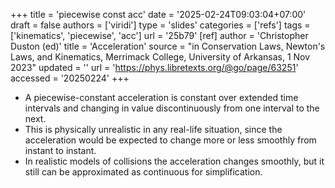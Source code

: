 +++
title = 'piecewise const acc'
date = '2025-02-24T09:03:04+07:00'
draft = false
authors = ['viridi']
type = 'slides'
categories = ['refs']
tags = ['kinematics', 'piecewise', 'acc']
url = '25b79'
[ref]
author = 'Christopher Duston (ed)'
title = 'Acceleration'
source = "in Conservation Laws, Newton's Laws, and Kinematics, Merrimack College, University of Arkansas, 1 Nov 2023"
updated = ''
url = 'https://phys.libretexts.org/@go/page/63251'
accessed = '20250224'
+++

+ A piecewise-constant acceleration is constant over extended time intervals and changing in value discontinuously from one interval to the next.
+ This is physically unrealistic in any real-life situation, since the acceleration would be expected to change more or less smoothly from instant to instant.
+ In realistic models of collisions the acceleration changes smoothly, but it still can be approximated as continuous for simplification.
